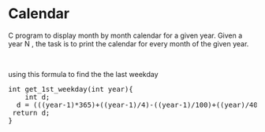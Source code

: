 # Calendar
<p>C program to display month by month calendar for a given year.
Given a year N , the task is to print the calendar for every month of the given year.
</p>
<br>
<p>using this formula to find the the last weekday </p>
<pre>
int get_1st_weekday(int year){
    int d;
  d = (((year-1)*365)+((year-1)/4)-((year-1)/100)+((year)/400)+1)%7;
 return d;
}
</pre>
